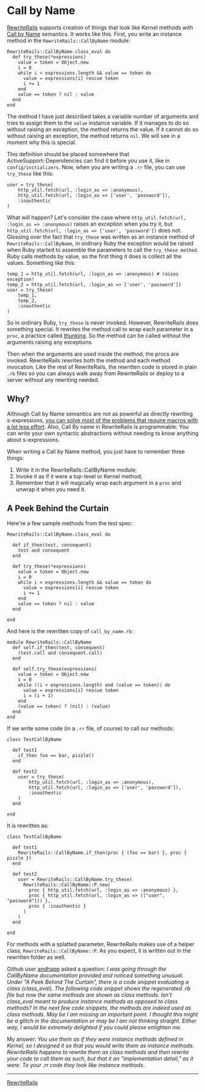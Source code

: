 Call by Name
===

[RewriteRails](http://github.com/raganwald/rewrite_rails "raganwald's rewrite_rails at master - GitHub") supports creation of things that look like Kernel methods with [Call by Name](http://en.wikipedia.org/wiki/Call-by-value "Evaluation strategy - Wikipedia, the free encyclopedia") semantics. It works like this. First, you write an instance method in the `RewriteRails::CallByName` module:

    RewriteRails::CallByName.class_eval do
      def try_these(*expressions)
        value = token = Object.new
        i = 0
        while i < expressions.length && value == token do
          value = expressions[i] rescue token
          i += 1
        end
        value == token ? nil : value
      end
    end
        
The method I have just described takes a variable number of arguments and tries to assign them to the `value` instance variable. If it manages to do so without raising an exception, the method returns the value. If it cannot do so without raising an exception, the method returns `nil`. We will see in a moment why this is special.

This definition should be placed somewhere that ActiveSupport::Dependencies can find it before you use it, like in `config/initializers`. Now, when you are writing a `.rr` file, you can use `try_these` like this:

    user = try_these(
        http_util.fetch(url, :login_as => :anonymous),
        http_util.fetch(url, :login_as => ['user', 'password']),
        :inauthentic
    )

What will happen? Let's consider the case where `http_util.fetch(url, :login_as => :anonymous)` raises an exception when you try it, but `http_util.fetch(url, :login_as => ['user', 'password'])` does not. Glossing over the fact that `try_these` was written as an instance method of `RewriteRails::CallByName`, in ordinary Ruby the exception would be raised when Ruby started to assemble the parameters to call the `try_these method`. Ruby calls methods by value, so the first thing it does is collect all the values. Something like this:

    temp_1 = http_util.fetch(url, :login_as => :anonymous) # raises exception!
    temp_2 = http_util.fetch(url, :login_as => ['user', 'password'])
    user = try_these(
        temp_1,
        temp_2,
        :inauthentic
    )

So in ordinary Ruby, `try_these` is never invoked. However, RewriteRails does something special. It rewrites the method call to wrap each parameter in a `proc`, a practice called [thunking](http://en.wikipedia.org/wiki/Thunk "Thunk - Wikipedia, the free encyclopedia"). So the method can be called without the arguments raising any exceptions.

Then when the arguments are used inside the method, the procs are invoked. RewriteRails rewrites both the method and each method invocation. Like the rest of RewriteRails, the rewritten code is stored in plain `.rb` files so you can always walk away from RewriteRails or deploy to a server without any rewriting needed.

Why?
---

Although Call by Name semantics are not as powerful as directly rewriting s-expressions, [you can solve most of the problems that require macros with a lot less effort](http://jfkbits.blogspot.com/2008/05/call-by-need-lambda-poor-mans-macro.html "JFKBits: Call by Need Lambda a Poor Man's Macro?"). Also, Call By name in RewriteRails is programmable: You can write your own syntactic abstractions without needing to know anything about s-expressions.

When writing a Call by Name method, you just have to remember three things:

1.  Write it in the RewriteRails::CallByName module;
2.  Invoke it as if it were a top-level or Kernel method;
3.  Remember that it will magically wrap each argument in a `proc` and unwrap it when you need it.

A Peek Behind the Curtain
---

Here're a few sample methods from the test spec:

    RewriteRails::CallByName.class_eval do
    
      def if_then(test, consequent)
        test and consequent
      end
      
      def try_these(*expressions)
        value = token = Object.new
        i = 0
        while i < expressions.length && value == token do
          value = expressions[i] rescue token
          i += 1
        end
        value == token ? nil : value
      end
      
    end

And here is the rewritten copy of `call_by_name.rb`:

    module RewriteRails::CallByName
      def self.if_then(test, consequent)
        (test.call and consequent.call)
      end
  
      def self.try_these(expressions)
        value = token = Object.new
        i = 0
        while ((i < expressions.length) and (value == token)) do
          value = expressions[i] rescue token
          i = (i + 1)
        end
        (value == token) ? (nil) : (value)
      end
    end

If we write some code (in a `.rr` file, of course) to call our methods:

    class TestCallByName
  
      def test1
        if_then foo == bar, pizzle()
      end

      def test2
        user = try_these(
            http_util.fetch(url, :login_as => :anonymous),
            http_util.fetch(url, :login_as => ['user', 'password']),
            :inauthentic
        )
      end
  
    end

It is rewritten as:

    class TestCallByName
    
      def test1
        RewriteRails::CallByName.if_then(proc { (foo == bar) }, proc { pizzle })
      end
      
      def test2
        user = RewriteRails::CallByName.try_these(
          RewriteRails::CallByName::P.new(
            proc { http_util.fetch(url, :login_as => :anonymous) }, 
            proc { http_util.fetch(url, :login_as => (["user", "password"])) }, 
            proc { :inauthentic }
          )
        )
      end
      
    end

For methods with a splatted parameter, RewriteRails makes use of a helper class, `RewriteRails::CallByName::P`. As you expect, it is written out in the rewritten folder as well.

Github user [andhapp](http://github.com/andhapp) asked a question: *I was going through the CallByName documentation provided and noticed something unusual. Under "A Peek Behind The Curtain", there is a code snippet evaluating a class (class\_eval). The following code snippet shows the regenerated .rb file but now the same methods are shown as class methods. Isn't class\_eval meant to produce instance methods as opposed to class methods? In the next few code snippets, the methods are indeed used as class methods. May be I am missing an important point. I thought this might be a glitch in the documentation or may be I am not thinking straight. Either way, I would be extremely delighted if you could please enlighten me.* 

My answer: *You use them as if they were instance methods defined in Kernel, so I designed it so that you would write them as instance methods. RewriteRails happens to rewrite them as class methods and then rewrite your code to call them as such, but that it an "implementation detail," as it were. To your .rr code they look like instance methods.*

---

[RewriteRails](http://github.com/raganwald/rewrite_rails/tree/master#readme)
